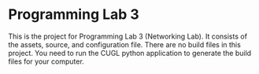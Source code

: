 # Programming Lab 3

This is the project for Programming Lab 3 (Networking Lab). It consists of the assets, source, and configuration file. There are no build files in this project. You need to run the CUGL python application to generate the build files for your computer.
